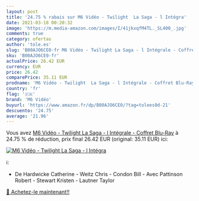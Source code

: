 ```yaml
---
layout: post
title: '24.75 % rabais sur M6 Vidéo - Twilight  La Saga - l Intégra'
date: 2021-03-18 00:20:32
image: 'https://m.media-amazon.com/images/I/41jkxqfM4TL._SL400_.jpg'
comments: true
category: ofertas
author: 'tole.es'
slug: 'B00AJO6CE0-fr M6 Vidéo - Twilight La Saga - l Intégrale - Coffret Blu-Ray'
sku: 'B00AJO6CE0-fr'
actualPrice: 26.42 EUR
currency: EUR
price: 26.42
comparePrice: 35.11 EUR
prodname: 'M6 Vidéo - Twilight  La Saga - l Intégrale - Coffret Blu-Ray'
country: 'fr'
flag: '🇫🇷'
brand: 'M6 Vidéo'
buyurl: 'https://www.amazon.fr/dp/B00AJO6CE0/?tag=tolees0d-21'
descuento: '24.75'
average: '21.96'
---
```


Vous avez [M6 Vidéo - Twilight  La Saga - l Intégrale - Coffret Blu-Ray](https://www.amazon.fr/dp/B00AJO6CE0/?tag=tolees0d-21)  à  24.75 % de réduction, prix final  26.42 EUR (original: 35.11 EUR) ici:

[![M6 Vidéo - Twilight  La Saga - l Intégra](https://m.media-amazon.com/images/I/41jkxqfM4TL._SL400_.jpg)](https://www.amazon.fr/dp/B00AJO6CE0/?tag=tolees0d-21)

ℹ️:

- De Hardwicke Catherine - Weitz Chris - Condon Bill - Avec Pattinson Robert - Stewart Kristen - Lautner Taylor

[🛒 Achetez-le maintenant!!](https://www.amazon.fr/dp/B00AJO6CE0/?tag=tolees0d-21)
